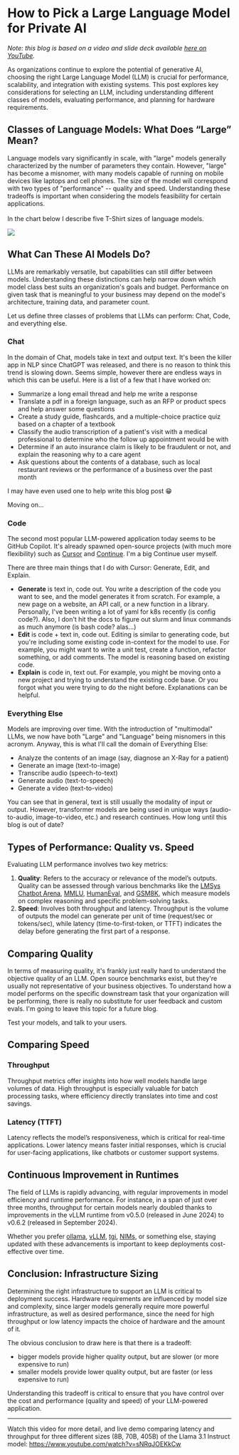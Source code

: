 # How to Pick a Large Language Model for Private AI

*Note: this blog is based on a video and slide deck available [here on YouTube](https://www.youtube.com/watch?v=sNRqJOEKkCw).*

As organizations continue to explore the potential of generative AI, choosing the right Large Language Model (LLM) is crucial for performance, scalability, and integration with existing systems. This post explores key considerations for selecting an LLM, including understanding different classes of models, evaluating performance, and planning for hardware requirements.

## Classes of Language Models: What Does “Large” Mean?

Language models vary significantly in scale, with "large" models generally characterized by the number of parameters they contain. However, "large" has become a misnomer, with many models capable of running on mobile devices like laptops and cell phones. The size of the model will correspond with two types of "performance" -- quality and speed. Understanding these tradeoffs is important when considering the models feasibility for certain applications. \
\
In the chart below I describe five T-Shirt sizes of language models.

![](/img/capture1.png)

## What Can These AI Models Do?

LLMs are remarkably versatile, but capabilities can still differ between models. Understanding these distinctions can help narrow down which model class best suits an organization's goals and budget. Performance on given task that is meaningful to your business may depend on the model's architecture, training data, and parameter count.

Let us define three classes of problems that LLMs can perform: Chat, Code, and everything else.

### Chat

In the domain of Chat, models take in text and output text. It's been the killer app in NLP since ChatGPT was released, and there is no reason to think this trend is slowing down. Seems simple, however there are endless ways in which this can be useful. Here is a list of a few that I have worked on:

* Summarize a long email thread and help me write a response
* Translate a pdf in a foreign language, such as an RFP or product specs and help answer some questions
* Create a study guide, flashcards, and a multiple-choice practice quiz based on a chapter of a textbook
* Classify the audio transcription of a patient's visit with a medical professional to determine who the follow up appointment would be with
* Determine if an auto insurance claim is likely to be fraudulent or not, and explain the reasoning why to a care agent
* Ask questions about the contents of a database, such as local restaurant reviews or the performance of a business over the past month

I may have even used one to help write this blog post 😁

Moving on...

### Code

The second most popular LLM-powered application today seems to be GitHub Copilot. It's already spawned open-source projects (with much more flexibility) such as [Cursor](https://www.cursor.com/) and [Continue](https://continue.dev/). I'm a big Continue user myself.

There are three main things that I do with Cursor: Generate, Edit, and Explain.

* **Generate** is text in, code out. You write a description of the code you want to see, and the model generates it from scratch. For example, a new page on a website, an API call, or a new function in a library. Personally, I've been writing a lot of yaml for k8s recently (is config code?). Also, I don't hit the docs to figure out slurm and linux commands as much anymore (is bash code? alas...)
* **Edit** is code + text in, code out. Editing is similar to generating code, but you're including some existing code in-context for the model to use. For example, you might want to write a unit test, create a function, refactor something, or add comments. The model is reasoning based on existing code.
* **Explain** is code in, text out. For example, you might be moving onto a new project and trying to understand the existing code base. Or you forgot what you were trying to do the night before. Explanations can be helpful.

### Everything Else

Models are improving over time. With the introduction of "multimodal" LLMs, we now have both "Large" and "Language" being misnomers in this acronym. Anyway, this is what I'll call the domain of Everything Else:

* Analyze the contents of an image (say, diagnose an X-Ray for a patient)
* Generate an image (text-to-image)
* Transcribe audio (speech-to-text)
* Generate audio (text-to-speech)
* Generate a video (text-to-video)

You can see that in general, text is still usually the modality of input or output. However, transformer models are being used in unique ways (audio-to-audio, image-to-video, etc.) and research continues. How long until this blog is out of date?

## Types of Performance: Quality vs. Speed

Evaluating LLM performance involves two key metrics:

1. **Quality**: Refers to the accuracy or relevance of the model’s outputs. Quality can be assessed through various benchmarks like the [LMSys Chatbot Arena](https://lmarena.ai/?leaderboard), [MMLU,](https://github.com/hendrycks/test) [HumanEval](https://github.com/openai/human-eval), and [GSM8K](https://github.com/openai/grade-school-math), which measure models on complex reasoning and specific problem-solving tasks.
2. **Speed**: Involves both throughput and latency. Throughput is the volume of outputs the model can generate per unit of time (request/sec or tokens/sec), while latency (time-to-first-token, or TTFT) indicates the delay before generating the first part of a response.

## Comparing Quality

In terms of measuring quality, it's frankly just really hard to understand the objective quality of an LLM. Open source benchmarks exist, but they're usually not representative of your business objectives. To understand how a model performs on the specific downstream task that your organization will be performing, there is really no substitute for user feedback and custom evals. I'm going to leave this topic for a future blog.

Test your models, and talk to your users.

## Comparing Speed

### Throughput

Throughput metrics offer insights into how well models handle large volumes of data. High throughput is especially valuable for batch processing tasks, where efficiency directly translates into time and cost savings.

### Latency (TTFT)

Latency reflects the model’s responsiveness, which is critical for real-time applications. Lower latency means faster initial responses, which is crucial for user-facing applications, like chatbots or customer support systems.

## Continuous Improvement in Runtimes

The field of LLMs is rapidly advancing, with regular improvements in model efficiency and runtime performance. For instance, in a span of just over three months, throughput for certain models nearly doubled thanks to improvements in the vLLM runtime from v0.5.0 (released in June 2024) to v0.6.2 (released in September 2024).

Whether you prefer [ollama](https://ollama.com/), [vLLM](https://docs.vllm.ai/en/latest/), [tgi](https://huggingface.co/docs/text-generation-inference/en/index), [NIMs](https://www.nvidia.com/en-us/ai/), or something else, staying updated with these advancements is important to keep deployments cost-effective over time.

## Conclusion: Infrastructure Sizing

Determining the right infrastructure to support an LLM is critical to deployment success. Hardware requirements are influenced by model size and complexity, since larger models generally require more powerful infrastructure, as well as desired performance, since the need for high throughput or low latency impacts the choice of hardware and the amount of it.

The obvious conclusion to draw here is that there is a tradeoff:

* bigger models provide higher quality output, but are slower (or more expensive to run)
* smaller models provide lower quality output, but are faster (or less expensive to run)

Understanding this tradeoff is critical to ensure that you have control over the cost and performance (quality and speed) of your LLM-powered application.

- - -

Watch this video for more detail, and live demo comparing latency and throughput for three different sizes (8B, 70B, 405B) of the Llama 3.1 Instruct model: https://www.youtube.com/watch?v=sNRqJOEKkCw